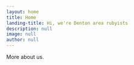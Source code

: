 ```yaml
---
layout: home
title: Home
landing-title: Hi, we're Denton area rubyists
description: null
image: null
author: null
---
```


More about us.
